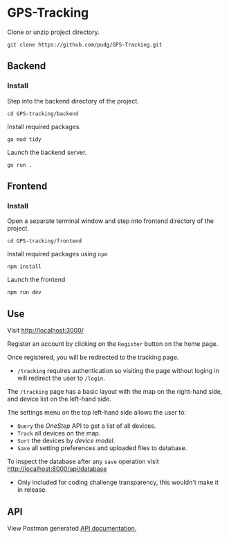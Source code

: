 # GPS-Tracking
Clone or unzip project directory.

    git clone https://github.com/pudg/GPS-Tracking.git

## Backend
### Install
Step into the backend directory of the project.

    cd GPS-tracking/backend

Install required packages.

    go mod tidy

Launch the backend server.

    go run .

## Frontend
### Install
Open a separate terminal window and step into frontend directory of the project.

    cd GPS-tracking/frontend

Install required packages using `npm`

    npm install

Launch the frontend 

    npm run dev

## Use
Visit [http://localhost:3000/](http://localhost:3000/)

Register an account by clicking on the `Register` button on the home page.

Once registered, you will be redirected to the tracking page. 
 * `/tracking` requires authentication so visiting the page without loging in will redirect the user to `/login`.

The `/tracking` page has a basic layout with the map on the right-hand side, and device list on the left-hand side.

The settings menu on the top left-hand side allows the user to:
 * `Query` the _OneStep_ API to get a list of all devices.
 * `Track` all devices on the map.
 * `Sort` the devices by _device model_.
 * `Save` all setting preferences and uploaded files to database.

To inspect the database after any `save` operation visit [http://localhost:8000/api/database](http://localhost:8000/api/database)

 * Only included for coding challenge transparency, this wouldn't make it in release.

## API
View Postman generated [API documentation.](https://documenter.getpostman.com/view/29003440/2s9YRGwoae)